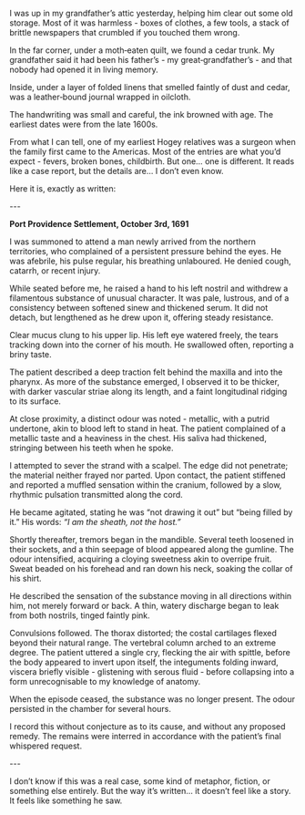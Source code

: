 I was up in my grandfather’s attic yesterday, helping him clear out some old storage. Most of it was harmless - boxes of clothes, a few tools, a stack of brittle newspapers that crumbled if you touched them wrong.

In the far corner, under a moth‑eaten quilt, we found a cedar trunk. My grandfather said it had been his father’s - my great‑grandfather’s - and that nobody had opened it in living memory.

Inside, under a layer of folded linens that smelled faintly of dust and cedar, was a leather‑bound journal wrapped in oilcloth.

The handwriting was small and careful, the ink browned with age. The earliest dates were from the late 1600s.

From what I can tell, one of my earliest Hogey relatives was a surgeon when the family first came to the Americas. Most of the entries are what you’d expect - fevers, broken bones, childbirth. But one… one is different. It reads like a case report, but the details are… I don’t even know.

Here it is, exactly as written:

\---

**Port Providence Settlement, October 3rd, 1691**

I was summoned to attend a man newly arrived from the northern territories, who complained of a persistent pressure behind the eyes. He was afebrile, his pulse regular, his breathing unlaboured. He denied cough, catarrh, or recent injury.

While seated before me, he raised a hand to his left nostril and withdrew a filamentous substance of unusual character. It was pale, lustrous, and of a consistency between softened sinew and thickened serum. It did not detach, but lengthened as he drew upon it, offering steady resistance.

Clear mucus clung to his upper lip. His left eye watered freely, the tears tracking down into the corner of his mouth. He swallowed often, reporting a briny taste.

The patient described a deep traction felt behind the maxilla and into the pharynx. As more of the substance emerged, I observed it to be thicker, with darker vascular striae along its length, and a faint longitudinal ridging to its surface.

At close proximity, a distinct odour was noted - metallic, with a putrid undertone, akin to blood left to stand in heat. The patient complained of a metallic taste and a heaviness in the chest. His saliva had thickened, stringing between his teeth when he spoke.

I attempted to sever the strand with a scalpel. The edge did not penetrate; the material neither frayed nor parted. Upon contact, the patient stiffened and reported a muffled sensation within the cranium, followed by a slow, rhythmic pulsation transmitted along the cord.

He became agitated, stating he was “not drawing it out” but “being filled by it.” His words: *“I am the sheath, not the host.”*

Shortly thereafter, tremors began in the mandible. Several teeth loosened in their sockets, and a thin seepage of blood appeared along the gumline. The odour intensified, acquiring a cloying sweetness akin to overripe fruit. Sweat beaded on his forehead and ran down his neck, soaking the collar of his shirt.

He described the sensation of the substance moving in all directions within him, not merely forward or back. A thin, watery discharge began to leak from both nostrils, tinged faintly pink.

Convulsions followed. The thorax distorted; the costal cartilages flexed beyond their natural range. The vertebral column arched to an extreme degree. The patient uttered a single cry, flecking the air with spittle, before the body appeared to invert upon itself, the integuments folding inward, viscera briefly visible - glistening with serous fluid - before collapsing into a form unrecognisable to my knowledge of anatomy.

When the episode ceased, the substance was no longer present. The odour persisted in the chamber for several hours.

I record this without conjecture as to its cause, and without any proposed remedy. The remains were interred in accordance with the patient’s final whispered request.

\---

I don’t know if this was a real case, some kind of metaphor, fiction, or something else entirely. But the way it’s written… it doesn’t feel like a story. It feels like something he saw.